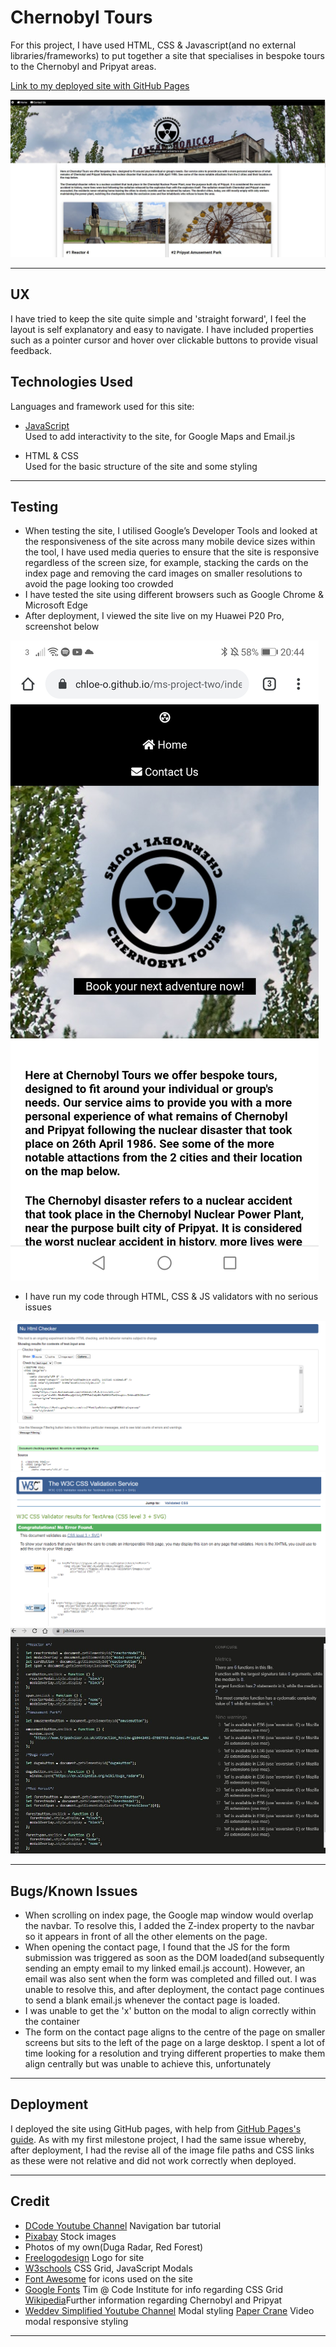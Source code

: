 # Chernobyl Tours

For this project, I have used HTML, CSS & Javascript(and no external libraries/frameworks) to put together a site that specialises in bespoke tours to the Chernobyl and Pripyat areas.

[Link to my deployed site with GitHub Pages](https://chloe-o.github.io/ms-project-two/)

![Screenshot of Index Page](./assets/readme-wireframe-images/index-page-ct.JPG)

---

## UX

I have tried to keep the site quite simple and 'straight forward', I feel the layout is self explanatory and easy to navigate. I have included properties such as a pointer cursor and hover over clickable buttons to provide visual feedback.

## Technologies Used

Languages and framework used for this site:

- [JavaScript](https://www.javascript.com/)  
  Used to add interactivity to the site, for Google Maps and Email.js

- HTML & CSS  
  Used for the basic structure of the site and some styling

---

## Testing

- When testing the site, I utilised Google’s Developer Tools and looked at the responsiveness of the site across many mobile device sizes within the tool, I have used media queries to ensure that the site is responsive regardless of the screen size, for example, stacking the cards on the index page and removing the card images on smaller resolutions to avoid the page looking too crowded
- I have tested the site using different browsers such as Google Chrome & Microsoft Edge
- After deployment, I viewed the site live on my Huawei P20 Pro, screenshot below

![Screenshot of Index Page from Huawei P20 Pro](./assets/readme-wireframe-images/Screenshot_20200923_204451_com.android.chrome.jpg)

- I have run my code through HTML, CSS & JS validators with no serious issues

![HTML validator](./assets/readme-wireframe-images/html-validated-no-errors.png)
![CSS validator](./assets/readme-wireframe-images/css-validated-no-errors.png)
![JS validator](./assets/readme-wireframe-images/js-validator.JPG)

---

## Bugs/Known Issues

- When scrolling on index page, the Google map window would overlap the navbar. To resolve this, I added the Z-index property to the navbar so it appears in front of all the other elements on the page.
- When opening the contact page, I found that the JS for the form submission was triggered as soon as the DOM loaded(and subsequently sending an empty email to my linked email.js account). However, an email was also sent when the form was completed and filled out. I was unable to resolve this, and after deployment, the contact page continues to send a blank email.js whenever the contact page is loaded.
- I was unable to get the 'x' button on the modal to align correctly within the container
- The form on the contact page aligns to the centre of the page on smaller screens but sits to the left of the page on a large desktop. I spent a lot of time looking for a resolution and trying different properties to make them align centrally but was unable to achieve this, unfortunately

---

## Deployment

I deployed the site using GitHub pages, with help from [GitHub Pages's guide](https://pages.github.com/).
As with my first milestone project, I had the same issue whereby, after deployment, I had the revise all of the image file paths and CSS links as these were not relative and did not work correctly when deployed.

---

## Credit

- [DCode Youtube Channel](https://www.youtube.com/channel/UCjX0FtIZBBVD3YoCcxnDC4g) Navigation bar tutorial
- [Pixabay](https://pixabay.com/) Stock images
- Photos of my own(Duga Radar, Red Forest)
- [Freelogodesign](https://www.freelogodesign.org/) Logo for site
- [W3schools](https://www.w3schools.com/) CSS Grid, JavaScript Modals
- [Font Awesome](https://fontawesome.com/) for icons used on the site
- [Google Fonts](https://fonts.google.com/)
  Tim @ Code Institute for info regarding CSS Grid
  [Wikipedia](https://www.wikipedia.com)Further information regarding Chernobyl and Pripyat
- [Weddev Simplified Youtube Channel](https://www.youtube.com/watch?v=MBaw_6cPmAw) Modal styling
  [Paper Crane](https://www.youtube.com/watch?v=X4t0JxiBeO0&t=239s) Video modal responsive styling

---
